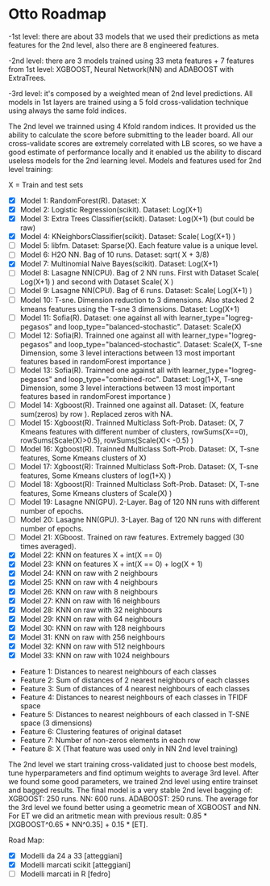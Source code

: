# Otto Roadmap

-1st level: there are about 33 models that we used their predictions as meta features for the 2nd level, also there are 8 engineered features.

-2nd level: there are 3 models trained using 33 meta features + 7 features from 1st level: XGBOOST, Neural Network(NN) and ADABOOST with ExtraTrees.

-3rd level: it's composed by a weighted mean of 2nd level predictions.
All models in 1st layers are trained using a 5 fold cross-validation technique using always the same fold indices.

The 2nd level we trainned using 4 Kfold random indices. It provided us the ability to calculate the score before submitting to the leader board. All our cross-validate scores are extremely correlated with LB scores, so we have a good estimate of performance locally and it enabled us the ability to discard useless models for the 2nd learning level.
Models and features used for 2nd level training:

X = Train and test sets
+ [x] Model 1: RandomForest(R). Dataset: X
+ [x] Model 2: Logistic Regression(scikit). Dataset: Log(X+1)
+ [x] Model 3: Extra Trees Classifier(scikit). Dataset: Log(X+1) (but could be raw)
+ [x] Model 4: KNeighborsClassifier(scikit). Dataset: Scale( Log(X+1) )
+ [ ] Model 5: libfm. Dataset: Sparse(X). Each feature value is a unique level.
+ [ ] Model 6: H2O NN. Bag of 10 runs. Dataset: sqrt( X + 3/8) 
+ [x] Model 7: Multinomial Naive Bayes(scikit). Dataset: Log(X+1)
+ [ ] Model 8: Lasagne NN(CPU). Bag of 2 NN runs. First with Dataset Scale( Log(X+1) ) and second with Dataset Scale( X )
+ [ ] Model 9: Lasagne NN(CPU). Bag of 6 runs. Dataset: Scale( Log(X+1) )
+ [ ] Model 10: T-sne. Dimension reduction to 3 dimensions. Also stacked 2 kmeans features using the T-sne 3 dimensions. Dataset: Log(X+1)
+ [ ] Model 11: Sofia(R). Dataset: one against all with learner_type="logreg-pegasos" and loop_type="balanced-stochastic". Dataset: Scale(X)
+ [ ] Model 12: Sofia(R). Trainned one against all with learner_type="logreg-pegasos" and loop_type="balanced-stochastic". Dataset: Scale(X, T-sne Dimension, some 3 level interactions between 13 most important features based in randomForest importance )
+ [ ] Model 13: Sofia(R). Trainned one against all with learner_type="logreg-pegasos" and loop_type="combined-roc". Dataset: Log(1+X, T-sne Dimension, some 3 level interactions between 13 most important features based in randomForest importance )
+ [ ] Model 14: Xgboost(R). Trainned one against all. Dataset: (X, feature sum(zeros) by row ). Replaced zeros with NA. 
+ [ ] Model 15: Xgboost(R). Trainned Multiclass Soft-Prob. Dataset: (X, 7 Kmeans features with different number of clusters, rowSums(X==0), rowSums(Scale(X)>0.5), rowSums(Scale(X)< -0.5) )
+ [ ] Model 16: Xgboost(R). Trainned Multiclass Soft-Prob. Dataset: (X, T-sne features, Some Kmeans clusters of X)
+ [ ] Model 17: Xgboost(R): Trainned Multiclass Soft-Prob. Dataset: (X, T-sne features, Some Kmeans clusters of log(1+X) )
+ [ ] Model 18: Xgboost(R): Trainned Multiclass Soft-Prob. Dataset: (X, T-sne features, Some Kmeans clusters of Scale(X) )
+ [ ] Model 19: Lasagne NN(GPU). 2-Layer. Bag of 120 NN runs with different number of epochs.
+ [ ] Model 20: Lasagne NN(GPU). 3-Layer. Bag of 120 NN runs with different number of epochs.
+ [ ] Model 21: XGboost. Trained on raw features. Extremely bagged (30 times averaged).
+ [x] Model 22: KNN on features X + int(X == 0)
+ [x] Model 23: KNN on features X + int(X == 0) + log(X + 1)
+ [x] Model 24: KNN on raw with 2 neighbours 
+ [x] Model 25: KNN on raw with 4 neighbours
+ [x] Model 26: KNN on raw with 8 neighbours
+ [x] Model 27: KNN on raw with 16 neighbours
+ [x] Model 28: KNN on raw with 32 neighbours
+ [x] Model 29: KNN on raw with 64 neighbours
+ [x] Model 30: KNN on raw with 128 neighbours
+ [x] Model 31: KNN on raw with 256 neighbours
+ [x] Model 32: KNN on raw with 512 neighbours
+ [x] Model 33: KNN on raw with 1024 neighbours

+ Feature 1: Distances to nearest neighbours of each classes
+ Feature 2: Sum of distances of 2 nearest neighbours of each classes
+ Feature 3: Sum of distances of 4 nearest neighbours of each classes
+ Feature 4: Distances to nearest neighbours of each classes in TFIDF space
+ Feature 5: Distances to nearest neighbours of each classed in T-SNE space (3 dimensions)
+ Feature 6: Clustering features of original dataset
+ Feature 7: Number of non-zeros elements in each row
+ Feature 8: X (That feature was used only in NN 2nd level training)

The 2nd level we start training cross-validated just to choose best models, tune hyperparameters and find optimum weights to average 3rd level.
After we found some good parameters, we trained 2nd level using entire trainset and bagged results.
The final model is a very stable 2nd level bagging of:
XGBOOST: 250 runs.
NN: 600 runs.
ADABOOST: 250 runs.
The average for the 3rd level we found better using a geometric mean of XGBOOST and NN. For ET we did an aritmetic mean with previous result: 0.85 * [XGBOOST^0.65 * NN^0.35] + 0.15 * [ET].


Road Map:
+ [x] Modelli da 24 a 33 [atteggiani]
+ [x] Modelli marcati scikit [atteggiani]
+ [ ] Modelli marcati in R [fedro]
